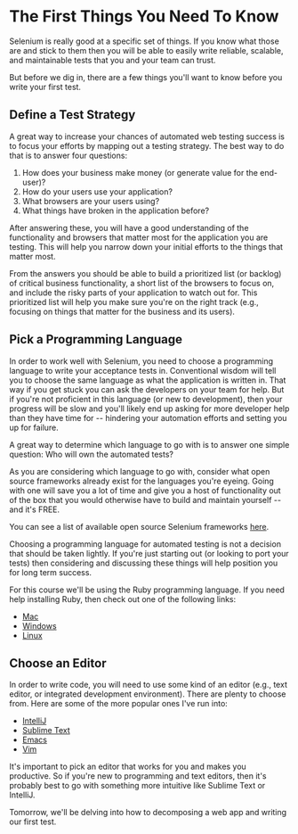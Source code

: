 # The First Things You Need To Know

Selenium is really good at a specific set of things. If you know what those are and stick to them then you will be able to easily write reliable, scalable, and maintainable tests that you and your team can trust.

But before we dig in, there are a few things you'll want to know before you write your first test.

## Define a Test Strategy

A great way to increase your chances of automated web testing success is to focus your efforts by mapping out a testing strategy. The best way to do that is to answer four questions:

1. How does your business make money (or generate value for the end-user)?
2. How do your users use your application?
3. What browsers are your users using?
4. What things have broken in the application before?

After answering these, you will have a good understanding of the functionality and browsers that matter most for the application you are testing. This will help you narrow down your initial efforts to the things that matter most.

From the answers you should be able to build a prioritized list (or backlog) of critical business functionality, a short list of the browsers to focus on, and include the risky parts of your application to watch out for. This prioritized list will help you make sure you're on the right track (e.g., focusing on things that matter for the business and its users).

## Pick a Programming Language

In order to work well with Selenium, you need to choose a programming language to write your acceptance tests in. Conventional wisdom will tell you to choose the same language as what the application is written in. That way if you get stuck you can ask the developers on your team for help. But if you're not proficient in this language (or new to development), then your progress will be slow and you'll likely end up asking for more developer help than they have time for -- hindering your automation efforts and setting you up for failure.

A great way to determine which language to go with is to answer one simple question: Who will own the automated tests?

As you are considering which language to go with, consider what open source frameworks already exist for the languages you're eyeing. Going with one will save you a lot of time and give you a host of functionality out of the box that you would otherwise have to build and maintain yourself -- and it's FREE.

You can see a list of available open source Selenium frameworks [here](http://davehaeffner.com/resources/selenium-frameworks/?utm_medium=email&utm_campaign=bootcamp&utm_source=elemental-selenium).

Choosing a programming language for automated testing is not a decision that should be taken lightly. If you're just starting out (or looking to port your tests) then considering and discussing these things will help position you for long term success.

For this course we'll be using the Ruby programming language. If you need help installing Ruby, then check out one of the following links:

+ [Mac](http://davehaeffner.com/selenium-guidebook/install/ruby/mac/)
+ [Windows](http://davehaeffner.com/selenium-guidebook/install/ruby/windows/)
+ [Linux](http://davehaeffner.com/selenium-guidebook/install/ruby/linux/)

## Choose an Editor

In order to write code, you will need to use some kind of an editor (e.g., text editor, or integrated development environment). There are plenty to choose from. Here are some of the more popular ones I've run into:

+ [IntelliJ](http://www.jetbrains.com/idea/)
+ [Sublime Text](http://www.sublimetext.com/)
+ [Emacs](http://www.gnu.org/software/emacs/)
+ [Vim](http://www.vim.org/)

It's important to pick an editor that works for you and makes you productive. So if you're new to programming and text editors, then it's probably best to go with something more intuitive like Sublime Text or IntelliJ.

Tomorrow, we'll be delving into how to decomposing a web app and writing our first test.
